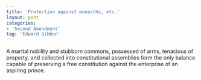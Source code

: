 ```yaml
---
title: 'Protection against monarchs, etc.'
layout: post
categories:
- 'Second Amendment'
tag: 'Edward Gibbon'
---
```


A martial nobility and stubborn commons, possessed of arms, tenacious of property, and collected into constitutional assemblies form the only balance capable of preserving a free constitution against the enterprise of an aspiring prince.
